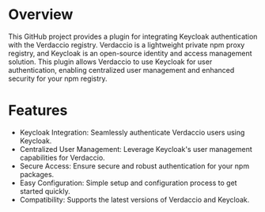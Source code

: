 # Overview

This GitHub project provides a plugin for integrating Keycloak authentication with the Verdaccio registry. Verdaccio is a lightweight private npm proxy registry, and Keycloak is an open-source identity and access management solution. This plugin allows Verdaccio to use Keycloak for user authentication, enabling centralized user management and enhanced security for your npm registry.

# Features

 - Keycloak Integration: Seamlessly authenticate Verdaccio users using Keycloak.
 - Centralized User Management: Leverage Keycloak's user management capabilities for Verdaccio.
 - Secure Access: Ensure secure and robust authentication for your npm packages.
 - Easy Configuration: Simple setup and configuration process to get started quickly.
 - Compatibility: Supports the latest versions of Verdaccio and Keycloak.
  
